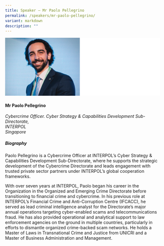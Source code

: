 ```yaml
---
title: Speaker – Mr Paolo Pellegrino
permalink: /speakers/mr-paolo-pellegrino/
variant: markdown
description: ""
---
```

![](/images/2025%20speakers/Paolo.png)
#### **Mr Paolo Pellegrino**

*Cybercrime Officer. Cyber Strategy &amp; Capabilities Development Sub-Directorate, <br>INTERPOL<br>Singapore*

##### **Biography**
Paolo Pellegrino is a Cybercrime Officer at INTERPOL’s Cyber Strategy &amp; Capabilities Development Sub-Directorate, where he supports the strategic development of the Cybercrime Directorate and leads engagement with trusted private sector partners under INTERPOL’s global cooperation frameworks. 

With over seven years at INTERPOL, Paolo began his career in the Organization in the Organized and Emerging Crime Directorate before transitioning to financial crime and cybercrime. In his previous role at INTERPOL’s Financial Crime and Anti-Corruption Centre (IFCACC), he served as lead criminal intelligence analyst for the Directorate’s major annual operations targeting cyber-enabled scams and telecommunications fraud. He has also provided operational and analytical support to law enforcement agencies on the ground in multiple countries, particularly in efforts to dismantle organized crime-backed scam networks. 
He holds a Master of Laws in Transnational Crime and Justice from UNICRI and a Master of Business Administration and Management.